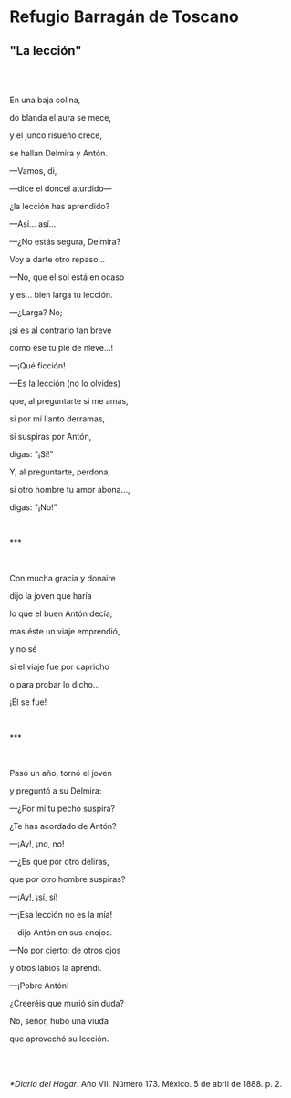 # Refugio Barragán de Toscano
## "La lección"
<br>
<br>
<p>En una baja colina,</p>
<p>do blanda el aura se mece,</p>
<p>y el junco risueño crece,</p>
<p>se hallan Delmira y Antón.</p>
<p>—Vamos, di,</p>
<p>—dice el doncel aturdido—</p>
<p>¿la lección has aprendido?</p>
<p>—Así… así…</p>
<p>—¿No estás segura, Delmira?</p>
<p>Voy a darte otro repaso…</p>
<p>—No, que el sol está en ocaso</p>
<p>y es… bien larga tu lección.</p>
<p>—¿Larga? No;</p>
<p>¡si es al contrario tan breve</p>
<p>como ése tu pie de nieve…!</p>
<p>—¡Qué ficción!</p>
<p>—Es la lección (no lo olvides)</p>
<p>que, al preguntarte si me amas,</p>
<p>si por mí llanto derramas,</p>
<p>si suspiras por Antón,</p>
<p>digas: “¡Sí!”</p>
<p>Y, al preguntarte, perdona,</p>
<p>si otro hombre tu amor abona…,</p>
<p>digas: “¡No!”</p>
<br>
<p>***</p>
<br>
<p>Con mucha gracia y donaire</p>
<p>dijo la joven que haría</p>
<p>lo que el buen Antón decía;</p>
<p>mas éste un viaje emprendió,</p>
<p>y no sé</p>
<p>si el viaje fue por capricho</p>
<p>o para probar lo dicho…</p>
<p>¡Él se fue!</p>
<br>
<p>***</p>
<br>
<p>Pasó un año, tornó el joven</p>
<p>y preguntó a su Delmira:</p>
<p>—¿Por mí tu pecho suspira?</p>
<p>¿Te has acordado de Antón?</p>
<p>—¡Ay!, ¡no, no!</p>
<p>—¿Es que por otro deliras,</p>
<p>que por otro hombre suspiras?</p>
<p>—¡Ay!, ¡sí, sí!</p>
<p>—¡Esa lección no es la mía!</p>
<p>—dijo Antón en sus enojos.</p>
<p>—No por cierto: de otros ojos</p>
<p>y otros labios la aprendí.</p>
<p>—¡Pobre Antón!</p>
<p>¿Creeréis que murió sin duda?</p>
<p>No, señor, hubo una viuda</p>
<p>que aprovechó su lección.</p>
<br>
<br>
<p><i>*Diario del Hogar</i>. Año VII. Número 173. México. 5 de abril de 1888. p. 2.<p>
